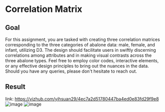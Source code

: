 # Correlation Matrix
## Goal
For this assignment, you are tasked with creating three correlation matrices corresponding to the three categories of abalone data: male, female, and infant, utilizing D3. The design should facilitate users in swiftly discerning correlations among attributes and in making visual contrasts across the three abalone types. Feel free to employ color codes, interactive elements, or any effective design principles to bring out the nuances in the data. Should you have any queries, please don't hesitate to reach out.

## Result
link: https://vizhub.com/yihsuan29/4ec7a2d51780447ba4ed0e83fd29f9e8
![image](https://hackmd.io/_uploads/HJyOo3ZnC.png)
![image](https://hackmd.io/_uploads/Skyti3ZnC.png)



